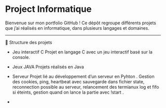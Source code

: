 # Project Informatique

Bienvenue sur mon portfolio GitHub !
Ce dépôt regroupe différents projets que j’ai réalisés en informatique, dans plusieurs langages et domaines.

---

📂 Structure des projets

- Jeu interactif C
  Projet en langage C avec un jeu interactif basé sur la console.  

- Jeux JAVA
  Projets réalisés en Java 

- Serveur
  Projet lié au développement d’un serveur en Pyhton . Gestion des cookies, ping, heartbeat avec sauvegarde dans fichier state,
  reconnection possible au serveur, relancement des termianux log et fifo si éteints, gestion quand on lance la partie avec !start
   .
-

